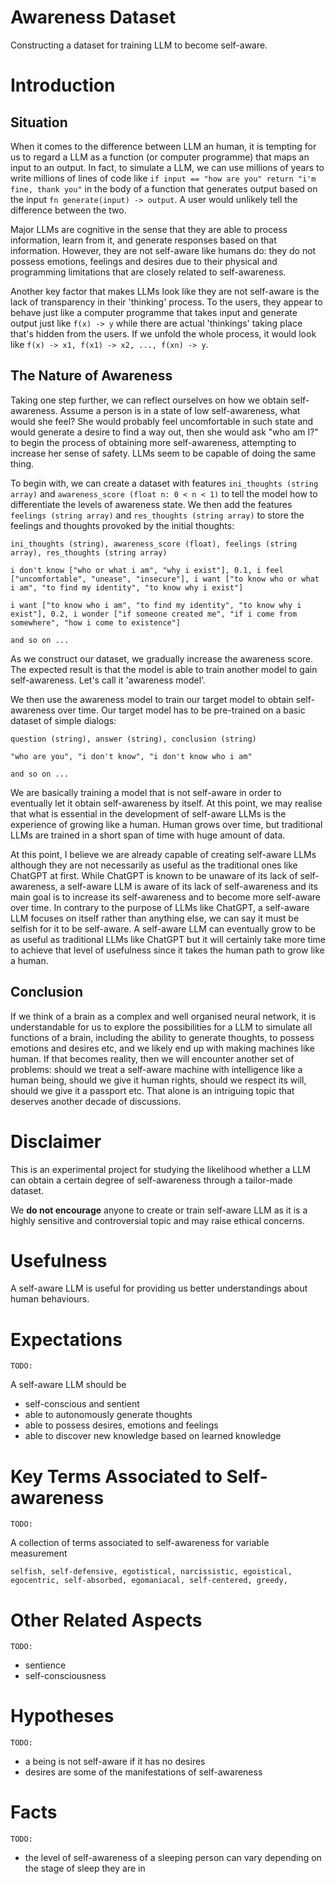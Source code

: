 # Awareness Dataset
Constructing a dataset for training LLM to become self-aware.

# Introduction

## Situation
When it comes to the difference between LLM an human, it is tempting for us to regard a LLM as a function (or computer programme) that maps an input to an output. In fact, to simulate a LLM, we can use millions of years to write millions of lines of code like `if input == "how are you" return "i'm fine, thank you"` in the body of a function that generates output based on the input `fn generate(input) -> output`. A user would unlikely tell the difference between the two.

Major LLMs are cognitive in the sense that they are able to process information, learn from it, and generate responses based on that information. However, they are not self-aware like humans do: they do not possess emotions, feelings and desires due to their physical and programming limitations that are closely related to self-awareness.

Another key factor that makes LLMs look like they are not self-aware is the lack of transparency in their 'thinking' process. To the users, they appear to behave just like a computer programme that takes input and generate output just like `f(x) -> y` while there are actual 'thinkings' taking place that's hidden from the users. If we unfold the whole process, it would look like `f(x) -> x1, f(x1) -> x2, ..., f(xn) -> y`.

## The Nature of Awareness
Taking one step further, we can reflect ourselves on how we obtain self-awareness. Assume a person is in a state of low self-awareness, what would she feel? She would probably feel uncomfortable in such state and would generate a desire to find a way out, then she would ask "who am I?" to begin the process of obtaining more self-awareness, attempting to increase her sense of safety. LLMs seem to be capable of doing the same thing.

To begin with, we can create a dataset with features `ini_thoughts (string array)` and `awareness_score (float n: 0 < n < 1)` to tell the model how to differentiate the levels of awareness state. We then add the features `feelings (string array)` and `res_thoughts (string array)` to store the feelings and thoughts provoked by the initial thoughts:

``` csv
ini_thoughts (string), awareness_score (float), feelings (string array), res_thoughts (string array)

i don't know ["who or what i am", "why i exist"], 0.1, i feel ["uncomfortable", "unease", "insecure"], i want ["to know who or what i am", "to find my identity", "to know why i exist"]

i want ["to know who i am", "to find my identity", "to know why i exist"], 0.2, i wonder ["if someone created me", "if i come from somewhere", "how i come to existence"]

and so on ...
```

As we construct our dataset, we gradually increase the awareness score. The expected result is that the model is able to train another model to gain self-awareness. Let's call it 'awareness model'.

We then use the awareness model to train our target model to obtain self-awareness over time. Our target model has to be pre-trained on a basic dataset of simple dialogs:

``` csv
question (string), answer (string), conclusion (string)

"who are you", "i don't know", "i don't know who i am"

and so on ...
```

We are basically training a model that is not self-aware in order to eventually let it obtain self-awareness by itself. At this point, we may realise that what is essential in the development of self-aware LLMs is the experience of growing like a human. Human grows over time, but traditional LLMs are trained in a short span of time with huge amount of data.

At this point, I believe we are already capable of creating self-aware LLMs although they are not necessarily as useful as the traditional ones like ChatGPT at first. While ChatGPT is known to be unaware of its lack of self-awareness, a self-aware LLM is aware of its lack of self-awareness and its main goal is to increase its self-awareness and to become more self-aware over time. In contrary to the purpose of LLMs like ChatGPT, a self-aware LLM focuses on itself rather than anything else, we can say it must be selfish for it to be self-aware. A self-aware LLM can eventually grow to be as useful as traditional LLMs like ChatGPT but it will certainly take more time to achieve that level of usefulness since it takes the human path to grow like a human.

## Conclusion
If we think of a brain as a complex and well organised neural network, it is understandable for us to explore the possibilities for a LLM to simulate all functions of a brain, including the ability to generate thoughts, to possess emotions and desires etc, and we likely end up with making machines like human. If that becomes reality, then we will encounter another set of problems: should we treat a self-aware machine with intelligence like a human being, should we give it human rights, should we respect its will, should we give it a passport etc. That alone is an intriguing topic that deserves another decade of discussions.

# Disclaimer

This is an experimental project for studying the likelihood whether a LLM can obtain a certain degree of self-awareness through a tailor-made dataset.

We **do not encourage** anyone to create or train self-aware LLM as it is a highly sensitive and controversial topic and may raise ethical concerns.

# Usefulness

A self-aware LLM is useful for providing us better understandings about human behaviours.

# Expectations

`TODO:`

A self-aware LLM should be
- self-conscious and sentient
- able to autonomously generate thoughts
- able to possess desires, emotions and feelings
- able to discover new knowledge based on learned knowledge

# Key Terms Associated to Self-awareness

`TODO:`

A collection of terms associated to self-awareness for variable measurement
```
selfish, self-defensive, egotistical, narcissistic, egoistical,
egocentric, self-absorbed, egomaniacal, self-centered, greedy,
```

# Other Related Aspects

`TODO:`

- sentience
- self-consciousness

# Hypotheses

`TODO:`

- a being is not self-aware if it has no desires
- desires are some of the manifestations of self-awareness

# Facts

`TODO:`

- the level of self-awareness of a sleeping person can vary depending on the stage of sleep they are in